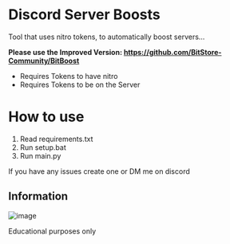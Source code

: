 # Discord Server Boosts
Tool that uses nitro tokens, to automatically boost servers...

**Please use the Improved Version: https://github.com/BitStore-Community/BitBoost**

- Requires Tokens to have nitro
- Requires Tokens to be on the Server

# How to use
1. Read requirements.txt
2. Run setup.bat
3. Run main.py

If you have any issues create one or DM me on discord

## Information 

![image](https://user-images.githubusercontent.com/63415260/172019943-8945bed7-5335-4527-a67d-fc095d299cf0.png)

Educational purposes only
